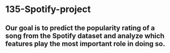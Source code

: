 # 135-Spotify-project

## Our goal is to predict the popularity rating of a song from the Spotify dataset and analyze which features play the most important role in doing so.
